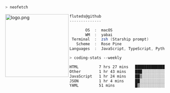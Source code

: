 ```zsh
> neofetch
```

<!--img align="left" src="https://github.com/fluteds.png" alt="logo.png" width="200"/>-->
<img align="left" src="https://external-content.duckduckgo.com/iu/?u=https%3A%2F%2F78.media.tumblr.com%2F975fca5f82161b190efdcaa05ffbd4ec%2Ftumblr_p6q6m9TJF01x3p3jmo1_500.png&f=1&nofb=1" alt="logo.png" width="200"/>

```csharp
fluteds@github
--------------

       OS  :  macOS
       WM  :  yabai
 Terminal  :  zsh (Starship prompt)  
   Scheme  :  Rose Pine  
Languages  :  JavaScript, TypeScript, Python, HTML, CSS  

```

```zsh
> coding-stats --weekly
```

<!--START_SECTION:waka-->

```txt
HTML         7 hrs 27 mins   █████████████░░░░░░░░░░░░   51.73 %
Other        1 hr 43 mins    ███░░░░░░░░░░░░░░░░░░░░░░   11.99 %
JavaScript   1 hr 24 mins    ██▒░░░░░░░░░░░░░░░░░░░░░░   09.73 %
JSON         1 hr 4 mins     ██░░░░░░░░░░░░░░░░░░░░░░░   07.46 %
YAML         51 mins         █▒░░░░░░░░░░░░░░░░░░░░░░░   05.97 %
```

<!--END_SECTION:waka-->
